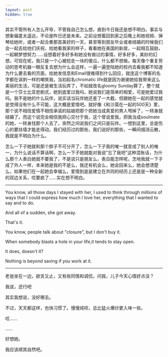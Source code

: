 ```yaml
---
layout: post
hidden: true
---
```

其实不管所有人怎么开导，不管我自己怎么想，直到今日我还是想不明白。事实与想象偏差太遥远，不论是昨日还是未来。之前设想着回到家之后晚上和她视频、弹琴给她听，或者一起合奏那首美好的一天，甚至等到朋友毕业或者结婚的时候我们会一起去给他们庆祝、给她看我家的样子，看看她在美国的新居，一起相互鼓励，一起朝梦想努力……设想着好多好多和她没有做过的事情，好多好多，美妙的幻想，可现在呢，我只是一个心被挖走一块的傻瓜，什么都不想做。每天像个重复劳动的思考机器一眼反复去想为什么会这样，一遍一遍登陆她的校内去看我都不知道为什么要去看的页面，给她发信息和Email很难得到什么回应，就连这个博客的名字都在讽刺一样的嘲笑我，当初起名chromatic life就是因为谢谢她给我带来这么美丽的生活，可是还是被生活玩弄了，不如就改名gloomy Sunday算了，整个就是一个莎士比亚悲剧式，她到底爱过我吗，她说我们是简单的相爱，可是她爱过我吗。我不是她的什么玩伴，说实话当玩伴她还差了一大截，但跟她在一起的感觉就是觉得没有什么不可能，这大概是爱情吧。就好像《和沙莫在一起的500天》里，那个说不相信爱情不相信承诺的姑娘把那个把她当成真爱的男人甩掉了，一转身就结婚了。而这个说完全相信我把心交付于我，这个曾说爱我，把我当成soulmate的她，一转身找那个人去了，突然之间说我们之间只是玩伴。一想到这里，总是伤心的要扶墙才能走得动。我们经历过的那些，我们说好的那些，一瞬间烟消云散，我就是不明白为什么。

怎么一下子她就和那个胖子不可分开了，怎么一下子我的唯一就变成了别人的唯一，为什么说话不算话啊，怎么一下子她就能对我说"忘了我吧"这种混账话，为什么那个人表白她就不要我了，不是说只是朋友么，表白能怎样呢，怎地我就一下子成了外人一样，本来她是我的不是么，我还有机会么，她会回来么，她会想清楚么，如果他们在一起她会幸福么，爱情到底是建立在共同的经历上还是是一种全新的双边关系，哎要疯了……实在想不明白。

* * *

You know, all those days I stayed with her, I used to think through millions of ways that I could express how much I love her, everything that I wanted to say and to do.
  
And all of a sudden, she got away.
  
That's it.
  
You know, people talk about "closure", but I don't buy it.
  
When somebody blasts a hole in your life,it tends to stay open.
  
It does, doesn't it?
  
Nothing is beyond saving if you work at it.

* * *

老爸坐在一边，欲言又止，又有些同情和调侃，问我，儿子今天心情好点没？
  
我说，还行吧

其实我想说，没好哪去。
  
不过，天天都这样，也快习惯了。慢慢炖呗，总比猛火爆炒更入味一些。

哎……
  
……
  
好想她。

我应该顺其自然吧。